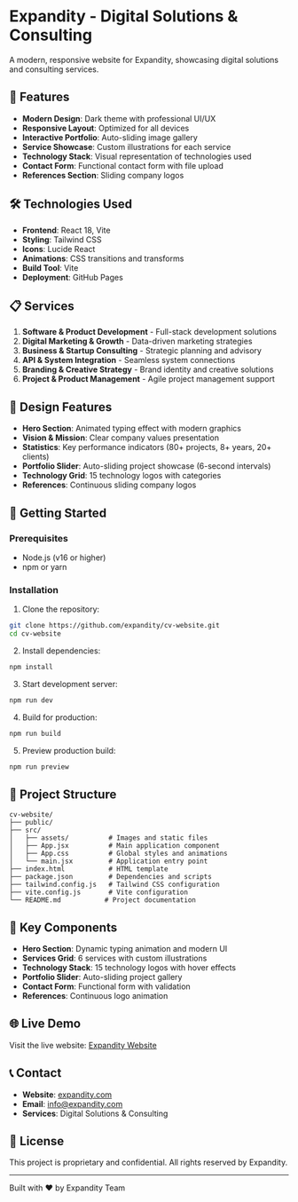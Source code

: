 # Expandity - Digital Solutions & Consulting

A modern, responsive website for Expandity, showcasing digital solutions and consulting services.

## 🚀 Features

- **Modern Design**: Dark theme with professional UI/UX
- **Responsive Layout**: Optimized for all devices
- **Interactive Portfolio**: Auto-sliding image gallery
- **Service Showcase**: Custom illustrations for each service
- **Technology Stack**: Visual representation of technologies used
- **Contact Form**: Functional contact form with file upload
- **References Section**: Sliding company logos

## 🛠️ Technologies Used

- **Frontend**: React 18, Vite
- **Styling**: Tailwind CSS
- **Icons**: Lucide React
- **Animations**: CSS transitions and transforms
- **Build Tool**: Vite
- **Deployment**: GitHub Pages

## 📋 Services

1. **Software & Product Development** - Full-stack development solutions
2. **Digital Marketing & Growth** - Data-driven marketing strategies
3. **Business & Startup Consulting** - Strategic planning and advisory
4. **API & System Integration** - Seamless system connections
5. **Branding & Creative Strategy** - Brand identity and creative solutions
6. **Project & Product Management** - Agile project management support

## 🎨 Design Features

- **Hero Section**: Animated typing effect with modern graphics
- **Vision & Mission**: Clear company values presentation
- **Statistics**: Key performance indicators (80+ projects, 8+ years, 20+ clients)
- **Portfolio Slider**: Auto-sliding project showcase (6-second intervals)
- **Technology Grid**: 15 technology logos with categories
- **References**: Continuous sliding company logos

## 🚀 Getting Started

### Prerequisites
- Node.js (v16 or higher)
- npm or yarn

### Installation

1. Clone the repository:
```bash
git clone https://github.com/expandity/cv-website.git
cd cv-website
```

2. Install dependencies:
```bash
npm install
```

3. Start development server:
```bash
npm run dev
```

4. Build for production:
```bash
npm run build
```

5. Preview production build:
```bash
npm run preview
```

## 📁 Project Structure

```
cv-website/
├── public/
├── src/
│   ├── assets/          # Images and static files
│   ├── App.jsx          # Main application component
│   ├── App.css          # Global styles and animations
│   └── main.jsx         # Application entry point
├── index.html           # HTML template
├── package.json         # Dependencies and scripts
├── tailwind.config.js   # Tailwind CSS configuration
├── vite.config.js       # Vite configuration
└── README.md           # Project documentation
```

## 🎯 Key Components

- **Hero Section**: Dynamic typing animation and modern UI
- **Services Grid**: 6 services with custom illustrations
- **Technology Stack**: 15 technology logos with hover effects
- **Portfolio Slider**: Auto-sliding project gallery
- **Contact Form**: Functional form with validation
- **References**: Continuous logo animation

## 🌐 Live Demo

Visit the live website: [Expandity Website](https://expandity.github.io/cv-website/)

## 📞 Contact

- **Website**: [expandity.com](https://expandity.com)
- **Email**: info@expandity.com
- **Services**: Digital Solutions & Consulting

## 📄 License

This project is proprietary and confidential. All rights reserved by Expandity.

---

Built with ❤️ by Expandity Team

